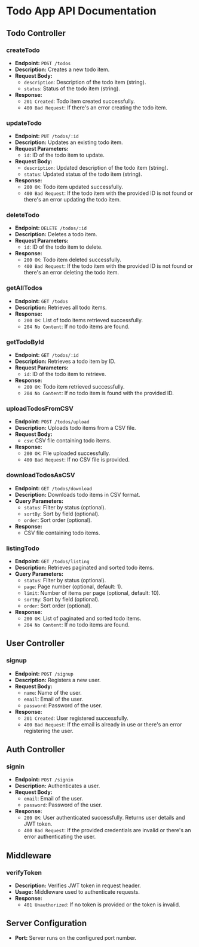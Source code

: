 # Todo App API Documentation

## Todo Controller

### createTodo

- **Endpoint:** `POST /todos`
- **Description:** Creates a new todo item.
- **Request Body:**
  - `description`: Description of the todo item (string).
  - `status`: Status of the todo item (string).
- **Response:**
  - `201 Created`: Todo item created successfully.
  - `400 Bad Request`: If there's an error creating the todo item.

### updateTodo

- **Endpoint:** `PUT /todos/:id`
- **Description:** Updates an existing todo item.
- **Request Parameters:**
  - `id`: ID of the todo item to update.
- **Request Body:**
  - `description`: Updated description of the todo item (string).
  - `status`: Updated status of the todo item (string).
- **Response:**
  - `200 OK`: Todo item updated successfully.
  - `400 Bad Request`: If the todo item with the provided ID is not found or there's an error updating the todo item.

### deleteTodo

- **Endpoint:** `DELETE /todos/:id`
- **Description:** Deletes a todo item.
- **Request Parameters:**
  - `id`: ID of the todo item to delete.
- **Response:**
  - `200 OK`: Todo item deleted successfully.
  - `400 Bad Request`: If the todo item with the provided ID is not found or there's an error deleting the todo item.

### getAllTodos

- **Endpoint:** `GET /todos`
- **Description:** Retrieves all todo items.
- **Response:**
  - `200 OK`: List of todo items retrieved successfully.
  - `204 No Content`: If no todo items are found.

### getTodoById

- **Endpoint:** `GET /todos/:id`
- **Description:** Retrieves a todo item by ID.
- **Request Parameters:**
  - `id`: ID of the todo item to retrieve.
- **Response:**
  - `200 OK`: Todo item retrieved successfully.
  - `204 No Content`: If no todo item is found with the provided ID.

### uploadTodosFromCSV

- **Endpoint:** `POST /todos/upload`
- **Description:** Uploads todo items from a CSV file.
- **Request Body:**
  - `csv`: CSV file containing todo items.
- **Response:**
  - `200 OK`: File uploaded successfully.
  - `400 Bad Request`: If no CSV file is provided.

### downloadTodosAsCSV

- **Endpoint:** `GET /todos/download`
- **Description:** Downloads todo items in CSV format.
- **Query Parameters:**
  - `status`: Filter by status (optional).
  - `sortBy`: Sort by field (optional).
  - `order`: Sort order (optional).
- **Response:**
  - CSV file containing todo items.

### listingTodo

- **Endpoint:** `GET /todos/listing`
- **Description:** Retrieves paginated and sorted todo items.
- **Query Parameters:**
  - `status`: Filter by status (optional).
  - `page`: Page number (optional, default: 1).
  - `limit`: Number of items per page (optional, default: 10).
  - `sortBy`: Sort by field (optional).
  - `order`: Sort order (optional).
- **Response:**
  - `200 OK`: List of paginated and sorted todo items.
  - `204 No Content`: If no todo items are found.

## User Controller

### signup

- **Endpoint:** `POST /signup`
- **Description:** Registers a new user.
- **Request Body:**
  - `name`: Name of the user.
  - `email`: Email of the user.
  - `password`: Password of the user.
- **Response:**
  - `201 Created`: User registered successfully.
  - `400 Bad Request`: If the email is already in use or there's an error registering the user.

## Auth Controller

### signin

- **Endpoint:** `POST /signin`
- **Description:** Authenticates a user.
- **Request Body:**
  - `email`: Email of the user.
  - `password`: Password of the user.
- **Response:**
  - `200 OK`: User authenticated successfully. Returns user details and JWT token.
  - `400 Bad Request`: If the provided credentials are invalid or there's an error authenticating the user.

## Middleware

### verifyToken

- **Description:** Verifies JWT token in request header.
- **Usage:** Middleware used to authenticate requests.
- **Response:**
  - `401 Unauthorized`: If no token is provided or the token is invalid.

## Server Configuration

- **Port:** Server runs on the configured port number.
